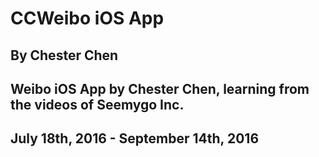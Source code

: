 # CCWeibo iOS App
## By Chester Chen
## Weibo iOS App by Chester Chen, learning from the videos of Seemygo Inc.
## July 18th, 2016 - September 14th, 2016
